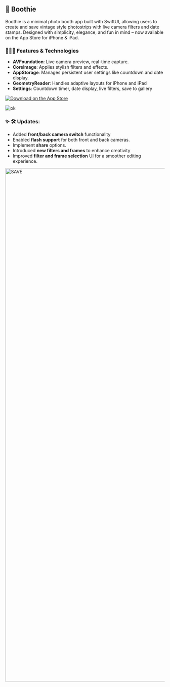 ## 📸 Boothie 
Boothie is a minimal photo booth app built with SwiftUI, allowing users to create and save vintage style photostrips with live camera filters and date stamps. 
Designed with simplicity, elegance, and fun in mind – now available on the App Store for iPhone & iPad.

### 👩🏻‍💻 Features & Technologies 
* **AVFoundation**: Live camera preview, real-time capture. 
* **CoreImage**: Applies stylish filters and effects.
* **AppStorage**: Manages persistent user settings like countdown and date display.
* **GeometryReader**: Handles adaptive layouts for iPhone and iPad
* **Settings**: Countdown timer, date display, live filters, save to gallery

[![Download on the App Store](https://developer.apple.com/assets/elements/badges/download-on-the-app-store.svg)](https://apps.apple.com/app/id6744557942?platform=iphone)

![ok](https://github.com/user-attachments/assets/9eefa6f9-44f3-4cff-91b3-99cf14336359)



### ✨ 🛠️  Updates: 
*  Added **front/back camera switch** functionality
*  Enabled **flash support** for both front and back cameras.
*  Implement **share** options.
* Introduced **new filters and frames** to enhance creativity
* Improved **filter and frame selection** UI for a smoother editing experience.

<img width="2275" height="1625" alt="SAVE" src="https://github.com/user-attachments/assets/84367421-f6b4-472f-883f-5858250dc237" />
